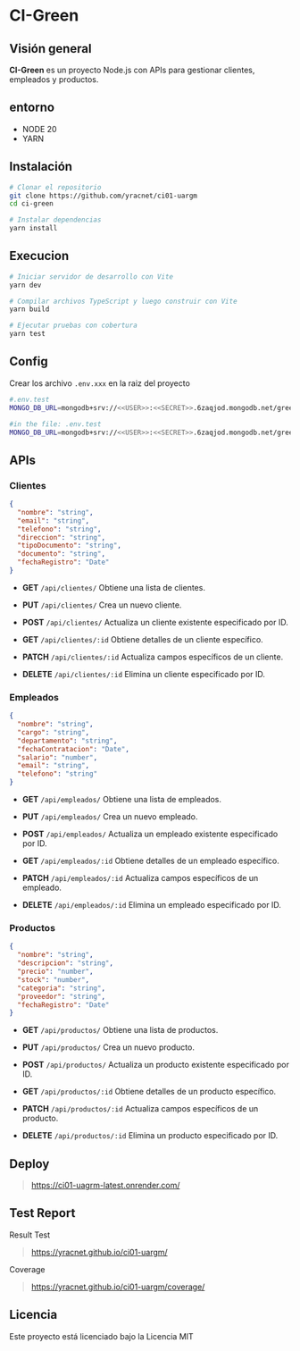 # CI-Green

## Visión general

**CI-Green** es un proyecto Node.js con APIs para gestionar clientes, empleados y productos.

## entorno

- NODE 20
- YARN

## Instalación

```bash
# Clonar el repositorio
git clone https://github.com/yracnet/ci01-uargm
cd ci-green

# Instalar dependencias
yarn install
```

## Execucion

```bash
# Iniciar servidor de desarrollo con Vite
yarn dev

# Compilar archivos TypeScript y luego construir con Vite
yarn build

# Ejecutar pruebas con cobertura
yarn test
```

## Config

Crear los archivo `.env.xxx` en la raiz del proyecto

```bash
#.env.test
MONGO_DB_URL=mongodb+srv://<<USER>>:<<SECRET>>.6zaqjod.mongodb.net/green
```

```bash
#in the file: .env.test
MONGO_DB_URL=mongodb+srv://<<USER>>:<<SECRET>>.6zaqjod.mongodb.net/green-test
```

## APIs

### Clientes

```json
{
  "nombre": "string",
  "email": "string",
  "telefono": "string",
  "direccion": "string",
  "tipoDocumento": "string",
  "documento": "string",
  "fechaRegistro": "Date"
}
```

- **GET** `/api/clientes/`
  Obtiene una lista de clientes.

- **PUT** `/api/clientes/`
  Crea un nuevo cliente.

- **POST** `/api/clientes/`
  Actualiza un cliente existente especificado por ID.

- **GET** `/api/clientes/:id`
  Obtiene detalles de un cliente específico.

- **PATCH** `/api/clientes/:id`
  Actualiza campos específicos de un cliente.

- **DELETE** `/api/clientes/:id`
  Elimina un cliente especificado por ID.

### Empleados

```json
{
  "nombre": "string",
  "cargo": "string",
  "departamento": "string",
  "fechaContratacion": "Date",
  "salario": "number",
  "email": "string",
  "telefono": "string"
}
```

- **GET** `/api/empleados/`
  Obtiene una lista de empleados.

- **PUT** `/api/empleados/`
  Crea un nuevo empleado.

- **POST** `/api/empleados/`
  Actualiza un empleado existente especificado por ID.

- **GET** `/api/empleados/:id`
  Obtiene detalles de un empleado específico.

- **PATCH** `/api/empleados/:id`
  Actualiza campos específicos de un empleado.

- **DELETE** `/api/empleados/:id`
  Elimina un empleado especificado por ID.

### Productos

```json
{
  "nombre": "string",
  "descripcion": "string",
  "precio": "number",
  "stock": "number",
  "categoria": "string",
  "proveedor": "string",
  "fechaRegistro": "Date"
}
```

- **GET** `/api/productos/`
  Obtiene una lista de productos.

- **PUT** `/api/productos/`
  Crea un nuevo producto.

- **POST** `/api/productos/`
  Actualiza un producto existente especificado por ID.

- **GET** `/api/productos/:id`
  Obtiene detalles de un producto específico.

- **PATCH** `/api/productos/:id`
  Actualiza campos específicos de un producto.

- **DELETE** `/api/productos/:id`
  Elimina un producto especificado por ID.

## Deploy

> https://ci01-uagrm-latest.onrender.com/

## Test Report

Result Test

> https://yracnet.github.io/ci01-uargm/

Coverage

> https://yracnet.github.io/ci01-uargm/coverage/

## Licencia

Este proyecto está licenciado bajo la Licencia MIT
